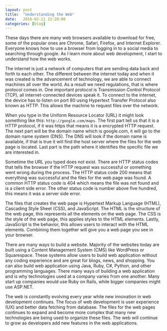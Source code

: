 ```yaml
---
layout: post
title:  "Understanding the Web"
date:   2016-02-11 22:20:00
categories: [blog]
---
```


These days there are many web browsers available to download for free, some of the popular ones are Chrome, Safari, Firefox, and Internet Explorer. Everyone knows how to use a browser from logging in to a social media to searching through google. As I learn more about web development, I start to understand how the web works.

The internet is just a network of computers that are sending data back and forth to each other. The different between the internet today and when it was created is the advancement of technology, we are able to connect machines all over the world. As a result we need regulations, that is where protocol comes in. One important protocol is Transmission Control Protocol (TCP), all internet-connected devices speak it. To connect to the internet, the device has to listen on port 80 using Hypertext Transfer Protocol also known as HTTP. This allows the machine to request files over the network.

When you type in the Uniform Resource Locator (URL) it might look something like this: `http://google.com/maps`. The first part tell us that it is a HTTP protocol, if it was https that means it is a encrypted HTTP request. The next part will be the domain name which is google.com, it will go to the domain name system (DNS). The DNS will look if the domain name is available, if that is true it will find the host server where the files for the web page is located. Last part is the path where it identifies the specific file we are interested in.

Sometime the URL you typed does not exist. There are HTTP status codes that tells the browser if the HTTP request was successful or something went wrong during the process. The HTTP status code 200 means that everything was successful and the files for the web page was found. A common HTTP status code is 404 which means the file was not found and is a client side error. The other status code is number above five hundred, this means it was a server side error.

The files that creates the web page is Hypertext Markup Language (HTML), Cascading Style Sheet (CSS), and JavaScript. The HTML is the structure of the web page, this represents all the elements on the web page. The CSS is the style of the web page, this applies styles to the HTML elements. Lastly, JavaScript is the behavior, this allows users to interact with the HTML elements. Combining them together will give you a web page you see in your browser.

There are many ways to build a website. Majority of the websites today are built using a Content Management System (CMS) like WordPress or Squarespace. These systems allow users to build web application without any coding experience and are great for blogs, news, and shopping. You can also build web application using Java, Ruby, C#, Python, and other programming languages. There many ways of building a web application and is why technologies used at a company varies from one another. Many start up companies would use Ruby on Rails, while bigger companies might use ASP.NET.

The web is constantly evolving every year while new innovation in web development continues. The focus of web development is user experience (UX) and better data fetching from database. The files for the web pages continues to expand and become more complex that many new technologies are being used to organize these files. The web will continue to grow as developers add new features in the web applications.